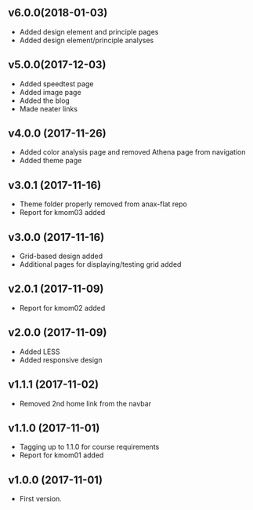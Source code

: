 v6.0.0(2018-01-03)
---------------------------------------
* Added design element and principle pages
* Added design element/principle analyses

v5.0.0(2017-12-03)
---------------------------------------
* Added speedtest page
* Added image page
* Added the blog
* Made neater links

v4.0.0 (2017-11-26)
---------------------------------------
* Added color analysis page and removed Athena page from navigation
* Added theme page

v3.0.1 (2017-11-16)
---------------------------------------
* Theme folder properly removed from anax-flat repo
* Report for kmom03 added

v3.0.0 (2017-11-16)
---------------------------------------
* Grid-based design added
* Additional pages for displaying/testing grid added

v2.0.1 (2017-11-09)
---------------------------------------
* Report for kmom02 added

v2.0.0 (2017-11-09)
---------------------------------------
* Added LESS
* Added responsive design

v1.1.1 (2017-11-02)
---------------------------------------
* Removed 2nd home link from the navbar

v1.1.0 (2017-11-01)
---------------------------------------
* Tagging up to 1.1.0 for course requirements
* Report for kmom01 added

v1.0.0 (2017-11-01)
---------------------------------------
* First version.
